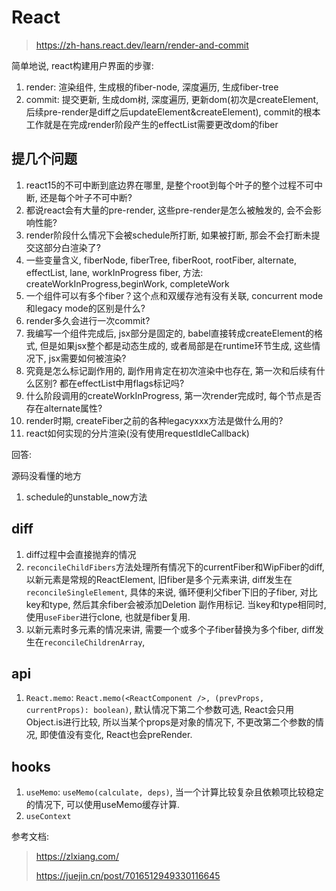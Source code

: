 # React

> <https://zh-hans.react.dev/learn/render-and-commit>

简单地说, react构建用户界面的步骤:

1. render: 渲染组件, 生成根的fiber-node, 深度遍历, 生成fiber-tree
2. commit: 提交更新, 生成dom树, 深度遍历, 更新dom(初次是createElement, 后续pre-render是diff之后updateElement&createElement), commit的根本工作就是在完成render阶段产生的effectList需要更改dom的fiber

## 提几个问题

1. react15的不可中断到底边界在哪里, 是整个root到每个叶子的整个过程不可中断, 还是每个叶子不可中断?
2. 都说react会有大量的pre-render, 这些pre-render是怎么被触发的, 会不会影响性能?
3. render阶段什么情况下会被schedule所打断, 如果被打断, 那会不会打断未提交这部分白渲染了?
4. 一些变量含义, fiberNode, fiberTree, fiberRoot, rootFiber, alternate, effectList, lane, workInProgress fiber, 方法: createWorkInProgress,beginWork, completeWork
5. 一个组件可以有多个fiber？这个点和双缓存池有没有关联, concurrent mode和legacy mode的区别是什么?
6. render多久会进行一次commit?
7. 我编写一个组件完成后, jsx部分是固定的, babel直接转成createElement的格式, 但是如果jsx整个都是动态生成的, 或者局部是在runtime环节生成, 这些情况下, jsx需要如何被渲染?
8. 究竟是怎么标记副作用的, 副作用肯定在初次渲染中也存在, 第一次和后续有什么区别? 都在effectList中用flags标记吗?
9. 什么阶段调用的createWorkInProgress, 第一次render完成时, 每个节点是否存在alternate属性?
10. render时期, createFiber之前的各种legacyxxx方法是做什么用的?
11. react如何实现的分片渲染(没有使用requestIdleCallback)

回答:

源码没看懂的地方

1. schedule的unstable_now方法

## diff

1. diff过程中会直接抛弃的情况
2. `reconcileChildFibers`方法处理所有情况下的currentFiber和WipFiber的diff, 以新元素是常规的ReactElement, 旧fiber是多个元素来讲, diff发生在`reconcileSingleElement`, 具体的来说, 循环便利父fiber下旧的子fiber, 对比key和type, 然后其余fiber会被添加Deletion 副作用标记. 当key和type相同时, 使用`useFiber`进行clone, 也就是fiber复用.
3. 以新元素时多元素的情况来讲, 需要一个或多个子fiber替换为多个fiber, diff发生在`reconcileChildrenArray`,

## api

1. `React.memo`: `React.memo(<ReactComponent />, (prevProps, currentProps): boolean)`, 默认情况下第二个参数可选, React会只用Object.is进行比较, 所以当某个props是对象的情况下, 不更改第二个参数的情况, 即使值没有变化, React也会preRender.

## hooks

1. `useMemo`: `useMemo(calculate, deps)`, 当一个计算比较复杂且依赖项比较稳定的情况下, 可以使用useMemo缓存计算.
2. `useContext`

参考文档:
> <https://zlxiang.com/>
>
> <https://juejin.cn/post/7016512949330116645>
